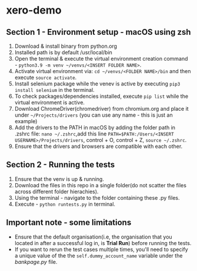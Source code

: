 # xero-demo
## Section 1 - Environment setup - macOS using zsh
1. Download & install binary from python.org
2. Installed path is by default /usr/local/bin
3. Open the terminal & execute the virtual environment creation command - ```python3.9 -m venv ~/venvs/<INSERT FOLDER NAME>```.
4. Activate virtual environment via: ```cd ~/venvs/<FOLDER NAME>/bin``` and then execute ```source activate```.
5. Install selenium package while the venev is active by executing ```pip3 install selenium``` in the terminal.
6. To check packages/dependencies installed, execute ```pip list``` while the virtual environment is active.
7. Download ChromeDriver(chromedriver) from chromium.org and place it under ```~/Projects/drivers``` (you can use any name - this is just an example)
8. Add the drivers to the PATH in macOS by adding the folder path in .zshrc file: ```nano ~/.zshrc```,add this line ```PATH=$PATH:/Users/<INSERT USERNAME>/Projects/drivers```, control + O, control + Z, ```source ~/.zshrc```.
9. Ensure that the drivers and browsers are compatible with each other.

## Section 2 - Running the tests 
1. Ensure that the venv is up & running.
2. Download the files in this repo in a single folder(do not scatter the files across different folder hierachies).
3. Using the terminal - navigate to the folder containing these .py files.
4. Execute - ```python runtests.py``` in terminal.

## Important note - some limitations
* Ensure that the default organisation(i.e, the organisation that you located in after a successful log in, is **Trial Run**) before running the tests.
* If you want to rerun the test cases multiple times, you'll need to specify a unique value of the the ```self.dummy_account_name``` variable under the *bankpage.py* file.
